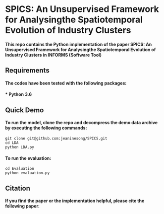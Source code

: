 # SPICS: An Unsupervised Framework for Analysingthe Spatiotemporal Evolution of Industry Clusters 

#### This repo contains the Python implementation of the paper SPICS: An Unsupervised Framework for Analysingthe Spatiotemporal Evolution of Industry Clusters in INFORMS (Software Tool)

## Requirements

#### The codes have been tested with the following packages:
#### * Python 3.6

## Quick Demo

#### To run the model, clone the repo and decompress the demo data archive by executing the following commands:

``` 
git clone git@github.com:jeaninesong/SPICS.git
cd LDA
python LDA.py
```

#### To run the evaluation:

``` 
cd Evaluation
python evaluation.py
``` 

## Citation

#### If you find the paper or the implementation helpful, please cite the following paper: